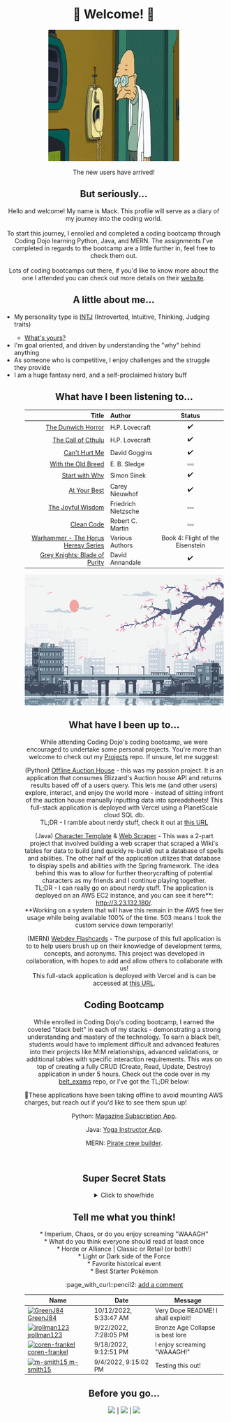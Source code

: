 # <h1 align="center">:tada: Welcome! :tada: </h1>

<p align="center">
<img alt="GIF" align="center" height="300px" width="300px" src="./assets/futurama-professor.gif" /><br /><br />
The new users have arrived!
</p>

## <div align="center">But seriously... </div>
 <p align="center">Hello and welcome! My name is Mack. This profile will serve as a diary of my journey into the coding world. <br/><br/>
 To start this journey, I enrolled and completed a coding bootcamp through Coding Dojo learning Python, Java, and MERN. The assignments I've completed in regards to the bootcamp are a little further in, feel free to check them out. <br><br>
Lots of coding bootcamps out there, if you'd like to know more about the one I attended you can check out more details on their <a href="https://www.codingdojo.com/online-coding-bootcamp-full-time">website</a>. <p>
 
## <div align="center"> A little about me... </div>
 <ul>
 <li> My personality type is <a href="https://www.16personalities.com/intj-personality" target="_blank">INTJ</a> (Introverted, Intuitive, Thinking, Judging traits) </li>
 <ul> <li> <a href="https://www.16personalities.com/free-personality-test target="_blank">What's yours? </a> </ul> </li>
 <li> I'm goal oriented, and driven by understanding the "why" behind anything </li>
 <li> As someone who is competitive, I enjoy challenges and the struggle they provide </li>
 <li> I am a huge fantasy nerd, and a self-proclaimed history buff </li>
 <ul>

 ## <div align="center"> What have I been listening to... </div>
 <div align="center">
 
 | Title | Author | Status |
| ---: | :--- | :---: |
| [The Dunwich Horror](https://www.audible.com/pd/The-Dunwich-Horror-Audiobook/B07BZ5JF2W?ref=web_search_eac_asin_1&qid=zjEhnE67Jv&sr=1-1) | H.P. Lovecraft | :heavy_check_mark: | 
| [The Call of Cthulu](https://www.audible.com/pd/The-Call-of-Cthulhu-Audiobook/B07BZ1CMSW?ref=web_search_eac_asin_1&qid=mJJOOxU5bF&sr=1-1) | H.P. Lovecraft | :heavy_check_mark: | 
| [Can't Hurt Me](https://www.audible.com/pd/Cant-Hurt-Me-Audiobook/B07KKMNZCH?qid=1662322177&sr=1-1&ref=a_search_c3_lProduct_1_1&pf_rd_p=83218cca-c308-412f-bfcf-90198b687a2f&pf_rd_r=97F41RG6CDKBRD0CSHXS) | David Goggins | :heavy_check_mark: | 
| [With the Old Breed](https://www.audible.com/pd/With-the-Old-Breed-Audiobook/B00FOX9E2S?ref=a_library_t_c5_libItem_&pf_rd_p=80765e81-b10a-4f33-b1d3-ffb87793d047&pf_rd_r=RA7F5FE18NSCQTFMR9QR) | E. B. Sledge | :white_small_square::white_small_square::white_small_square: |
| [Start with Why](https://www.audible.com/pd/Start-with-Why-Audiobook/B074VDVHZ5?qid=1662322203&sr=1-1&ref=a_search_c3_lProduct_1_1&pf_rd_p=83218cca-c308-412f-bfcf-90198b687a2f&pf_rd_r=Z9R1RMYFQH3TQFMQJ2BC) | Simon Sinek | :heavy_check_mark: | 
| [At Your Best](https://www.audible.com/pd/At-Your-Best-Audiobook/0593287495?ref=web_search_eac_asin_1&qid=iwqAJlfWvw&sr=1-1) | Carey Nieuwhof | :heavy_check_mark: | 
| [The Joyful Wisdom](https://www.audible.com/pd/The-Gay-Science-The-Joyful-Wisdom-Audiobook/B01EWAYY9Q?qid=1662322248&sr=1-2&ref=a_search_c3_lProduct_1_2&pf_rd_p=83218cca-c308-412f-bfcf-90198b687a2f&pf_rd_r=F3DZ588V1WXVGA5YRDA7) | Friedrich Nietzsche | :white_small_square::white_small_square::white_small_square: |
| [Clean Code](https://www.audible.com/pd/Clean-Code-Audiobook/B08X7KL3TF?ref=a_library_t_c5_libItem_&pf_rd_p=80765e81-b10a-4f33-b1d3-ffb87793d047&pf_rd_r=RA7F5FE18NSCQTFMR9QR) | Robert C. Martin | :white_small_square::white_small_square::white_small_square: |
| [Warhammer - The Horus Heresy Series](https://www.audible.com/pd/Horus-Rising-Audiobook/B0764LBS4B?qid=1662322070&sr=1-1&ref=a_search_c3_lProduct_1_1&pf_rd_p=83218cca-c308-412f-bfcf-90198b687a2f&pf_rd_r=1WZXNT81Z0GY13QN8WH6) | Various Authors | Book 4: Flight of the Eisenstein |
| [Grey Knights: Blade of Purity](https://www.audible.com/pd/Grey-Knights-Blade-of-Purity-Audiobook/B077G3Y717?ref=web_search_eac_asin_1&qid=gy1LCDtlB1&sr=1-1) | David Annandale | :heavy_check_mark: | 
</div>

 <p align="center">
  <img alt="GIF" height="300px" width="600px" src="./assets/pixel-city.gif" />
 </p>
 
  
## <div align="center"> What have I been up to... </div>
<p align="center">While attending Coding Dojo's coding bootcamp, we were encouraged to undertake some personal projects. You're more than welcome to check out my <a href="https://github.com/m-smith15/Projects">Projects</a> repo. If unsure, let me suggest:</p>
<p align="center">(Python) <a href="https://github.com/m-smith15/Projects/tree/master/Python/wow_ah_project">Offline Auction House</a> - this was my passion project. It is an application that consumes Blizzard's Auction house API and returns results based off of a users query. This lets me (and other users) explore, interact, and enjoy the world more - instead of sitting infront of the auction house manually inputting data into spreadsheets! This full-stack application is deployed with Vercel using a PlanetScale cloud SQL db.<br/> 
  TL;DR - I ramble about nerdy stuff, check it out at <a href="https://projects-phi-nine.vercel.app/">this URL</a>
</p>
<p align="center">(Java) <a href="https://github.com/m-smith15/Projects/tree/master/Java">Character Template</a> & <a href="https://github.com/m-smith15/Projects/tree/master/Java/WebScraper2">Web Scraper</a> - This was a 2-part project that involved building a web scraper that scraped a Wiki's tables for data to build (and quickly re-build) out a database of spells and abilities. The other half of the application utilizes that database to display spells and abilities with the Spring framework. The idea behind this was to allow for further theorycrafting of potential characters as my friends and I continue playing together. <br/>
  TL;DR - I can really go on about nerdy stuff. The application is deployed on an AWS EC2 instance, and you can see it here**: <a href="http://3.23.132.180/">http://3.23.132.180/</a>. <br/>
**Working on a system that will have this remain in the AWS free tier usage while being available 100% of the time. 503 means I took the custom service down temporarily!
</p>
  
<p align="center">(MERN) <a href="https://github.com/m-smith15/webdev_flashcards">Webdev Flashcards</a> - The purpose of this full application is to to help users brush up on their knowledge of development terms, concepts, and acronyms. This project was developed in collaboration, with hopes to add and allow others to collaborate with us!  <br/> 
This full-stack application is deployed with Vercel and is can be accessed at <a href="https://webdev-flashcards.vercel.app/">this URL</a>.
</p>
  
## <div align="center"> Coding Bootcamp </div>
<p align="center">While enrolled in Coding Dojo's coding bootcamp, I earned the coveted "black belt" in each of my stacks - demonstrating a strong understanding and mastery of the technology. To earn a black belt, students would have to implement difficult and advanced features into their projects like M:M relationships, advanced validations, or additional tables with specific interaction requirements. This was on top of creating a fully CRUD (Create, Read, Update, Destroy) application in under 5 hours. Check out the code over in my <a href="https://github.com/m-smith15/Projects/tree/master/belt_exams">belt_exams</a> repo, or I've got the TL;DR below:</p>
<p>💸These applications have been taking offline to avoid mounting AWS charges, but reach out if you'd like to see them spun up! </p>
<p align="center">Python: <a href="https://github.com/m-smith15/Projects/tree/master/belt_exams/python/magazine">Magazine Subscription App</a>. <!-- Check it out: http://3.23.104.32/. Create a new user, or use shrimp@ocean.com | shrimp --> </p>
<p align="center">Java: <a href="https://github.com/m-smith15/Projects/tree/master/belt_exams/Java/Yoga">Yoga Instructor App</a>.  <!--  Check it out: http://18.223.23.14/. Create a new user, or use shrimp@ocean.com | shrimp -->  </p>
<p align="center">MERN: <a href="https://github.com/m-smith15/Projects/tree/master/belt_exams/MERN/pirate_life">Pirate crew builder</a>.  <!-- Check it out: http://18.221.71.54/. Create, Update, Read, or Destory pirate's - all on a SPA! --> </p>
<br/>

## <div align="center"> Super Secret Stats </div>
<div align="center">
<details>
<summary>Click to show/hide</summary>
<img alt="Stats" src="https://github-readme-stats.vercel.app/api?username=m-smith15&show_icons=true&theme=merko" />
</details>
</div>

  <!-- this feels too personal, commenting out for now
## <div align="center">I wish...  </div>
<div align="center">
<p align="center">
   - I would look back and appreciate the obstacles I've overcome more often <br/>
   - Someone would have told me how much fun coding is sooner <br/>
   - What 42 was the answer to...<br/>
 </p>
 </div>
  -->

## <div align="center"> Tell me what you think! </div>
<div align="center">
<p align="center">
 * Imperium, Chaos, or do you enjoy screaming "WAAAGH" <br/>
 * What do you think everyone should read at least once <br/>
 * Horde or Alliance | Classic or Retail (or both!) <br/>
 * Light or Dark side of the Force <br/>
 * Favorite historical event <br/>
 * Best Starter Pokémon <br/>
 </p>
 :page_with_curl::pencil2: <a href="https://github.com/m-smith15/m-smith15/issues/1#issuecomment-new">add a comment</a>

<!-- Guestbook -->
| Name | Date | Message |
|---|---|---|
| <a href="https://github.com/GreenJ84"><img width="24" src="https://avatars.githubusercontent.com/u/102741688?s=24&v=4" alt="GreenJ84" /> GreenJ84</a> |10/12/2022, 5:33:47 AM|Very Dope README! I shall exploit!|
| <a href="https://github.com/jrollman123"><img width="24" src="https://avatars.githubusercontent.com/u/62147392?s=24&u=3e6b84dc58b7ba1427c87af94db834620e86e54b&v=4" alt="jrollman123" /> jrollman123</a> |9/22/2022, 7:28:05 PM|Bronze Age Collapse is best lore|
| <a href="https://github.com/coren-frankel"><img width="24" src="https://avatars.githubusercontent.com/u/104476731?s=24&v=4" alt="coren-frankel" /> coren-frankel</a> |9/18/2022, 9:12:51 PM|I enjoy screaming "WAAAGH!"|
| <a href="https://github.com/m-smith15"><img width="24" src="https://avatars.githubusercontent.com/u/106689709?s=24&u=101ed4b09f431bdca229b3270150f50eac40d875&v=4" alt="m-smith15" /> m-smith15</a> |9/4/2022, 9:15:02 PM|Testing this out!|
<!-- /Guestbook -->
</div> 

## <div align="center"> Before you go... </div>
<div align="center">
<a href="https://www.linkedin.com/in/macksmithlambeau/" target="_blank"> <img src="https://img.shields.io/badge/-LinkedIn-blue" /></a> | <a href="https://www.youtube.com/watch?v=dQw4w9WgXcQ" target="_blank"> <img src="https://img.shields.io/badge/Didn't%20like%3F-let me know-critical" /></a> | <img src="https://komarev.com/ghpvc/?username=m-smith15" />
</div>
 

